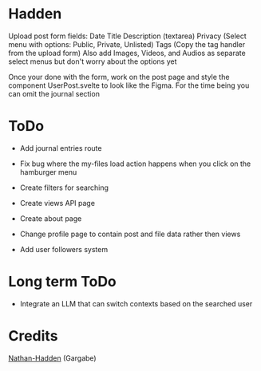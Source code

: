# Hadden
Upload post form fields:
Date
Title 
Description (textarea)
Privacy (Select menu with options: Public, Private, Unlisted)
Tags (Copy the tag handler from the upload form)
Also add Images, Videos, and Audios as separate select menus but don't worry about the options yet

Once your done with the form, work on the post page and style the component UserPost.svelte to look like the Figma.
For the time being you can omit the journal section




# ToDo
- Add journal entries route
- Fix bug where the my-files load action happens when you click on the hamburger menu
- Create filters for searching
- Create views API page
- Create about page

- Change profile page to contain post and file data rather then views
- Add user followers system


# Long term ToDo
- Integrate an LLM that can switch contexts based on the searched user 

# Credits
[Nathan-Hadden](https://github.com/n8hadden) (Gargabe)